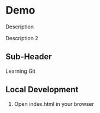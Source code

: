 # Demo  

Description

Description 2

## Sub-Header

Learning Git 

## Local Development

1. Open index.html in your browser
